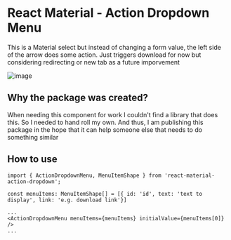 # React Material - Action Dropdown Menu
This is a Material select but instead of changing a form value, the left side of the arrow does some action. Just triggers download for now but considering redirecting or new tab as a future imporvement 

![image](https://drive.google.com/uc?export=view&id=1XI8CsguwdKbaiZseUwwG1-2TQrEBKM8U)

## Why the package was created?
When needing this component for work I couldn't find a library that does this. So I needed to hand roll my own. And thus, I am publishing this package in the hope that it can help someone else that needs to do something similar

## How to use
```
import { ActionDropdownMenu, MenuItemShape } from 'react-material-action-dropdown';

const menuItems: MenuItemShape[] = [{ id: 'id', text: 'text to display', link: 'e.g. download link'}]

...
<ActionDropdownMenu menuItems={menuItems} initialValue={menuItems[0]} />
...
```
